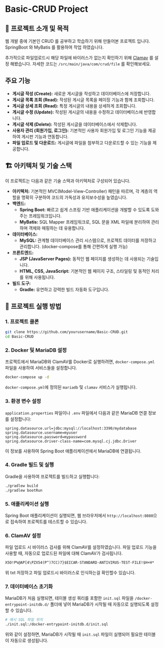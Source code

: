 # Basic-CRUD Project

## 🚀 프로젝트 소개 및 목적

웹 개발 중에 기본인 CRUD 를 공부하고 학습하기 위해 만들어본 프로젝트 입니다.
SpringBoot 와 MyBatis 를 활용하여 작업 하였습니다. 

추가적으로 파일업로드시 해당 파일에 바이러스가 없는지 확인하기 위해 [Clamav](!https://www.clamav.net/) 를 설정 해봤습니다.
자세한 코드는 `/src/main/java/com/crud/file` 를 확인해보세요.

## 주요 기능

*   **게시글 작성 (Create):** 새로운 게시글을 작성하고 데이터베이스에 저장합니다.
*   **게시글 목록 조회 (Read):** 작성된 게시글 목록을 페이징 기능과 함께 조회합니다.
*   **게시글 상세 조회 (Read):** 특정 게시글의 내용을 상세하게 조회합니다.
*   **게시글 수정 (Update):** 작성된 게시글의 내용을 수정하고 데이터베이스에 반영합니다.
*   **게시글 삭제 (Delete):** 작성된 게시글을 데이터베이스에서 삭제합니다.
*   **사용자 관리 (회원가입, 로그인):** 기본적인 사용자 회원가입 및 로그인 기능을 제공하여 게시판 기능과 연동합니다.
*   **파일 업로드 및 다운로드:** 게시글에 파일을 첨부하고 다운로드할 수 있는 기능을 제공합니다.

## 🏗️ 아키텍처 및 기술 스택

이 프로젝트는 다음과 같은 기술 스택과 아키텍처로 구성되어 있습니다.

*   **아키텍처:** 기본적인 MVC(Model-View-Controller) 패턴을 따르며, 각 계층의 역할을 명확히 구분하여 코드의 가독성과 유지보수성을 높였습니다.
*   **백엔드:**
    *   **Spring Boot:** 빠르고 쉽게 스프링 기반 애플리케이션을 개발할 수 있도록 도와주는 프레임워크입니다.
    *   **MyBatis:** SQL Mapper 프레임워크로, SQL 문을 XML 파일에 분리하여 관리하며 객체와 매핑하는 데 유용합니다.
*   **데이터베이스:**
    *   **MySQL:** 관계형 데이터베이스 관리 시스템으로, 프로젝트 데이터를 저장하고 관리합니다. (docker-compose를 통해 간편하게 실행 가능)
*   **프론트엔드:**
    *   **JSP (JavaServer Pages):** 동적인 웹 페이지를 생성하는 데 사용되는 기술입니다.
    *   **HTML, CSS, JavaScript:** 기본적인 웹 페이지 구조, 스타일링 및 동적인 처리를 위해 사용됩니다.
*   **빌드 도구:**
    *   **Gradle:** 유연하고 강력한 빌드 자동화 도구입니다.

## 🏁 프로젝트 실행 방법

### 1. 프로젝트 클론

```bash
git clone https://github.com/yourusername/Basic-CRUD.git
cd Basic-CRUD
```

### 2. Docker 및 MariaDB 설정

프로젝트에서 MariaDB와 ClamAV를 Docker로 실행하려면, `docker-compose.yml` 파일을 사용하여 서비스들을 설정합니다.

```bash
docker-compose up -d
```

`docker-compose.yml`에 정의된 `mariadb` 및 `clamav` 서비스가 실행됩니다.

### 3. 환경 변수 설정

`application.properties` 파일이나 `.env` 파일에서 다음과 같은 MariaDB 연결 정보를 설정합니다:

```properties
spring.datasource.url=jdbc:mysql://localhost:3390/mydatabase
spring.datasource.username=myuser
spring.datasource.password=mypassword
spring.datasource.driver-class-name=com.mysql.cj.jdbc.Driver
```

이 정보를 사용하여 Spring Boot 애플리케이션에서 MariaDB에 연결됩니다.

### 4. Gradle 빌드 및 실행

Gradle을 사용하여 프로젝트를 빌드하고 실행합니다:

```bash
./gradlew build
./gradlew bootRun
```

### 5. 애플리케이션 실행

Spring Boot 애플리케이션이 실행되면, 웹 브라우저에서 `http://localhost:8080`으로 접속하여 프로젝트를 테스트할 수 있습니다.

### 6. ClamAV 설정

파일 업로드 시 바이러스 검사를 위해 ClamAV를 설정하였습니다. 파일 업로드 기능을 사용할 때, 자동으로 업로드된 파일에 대해 ClamAV가 검사됩니다.

```txt
X5O!P%@AP[4\PZX54(P^)7CC)7}$EICAR-STANDARD-ANTIVIRUS-TEST-FILE!$H+H*
```
위 txt 저장하고 파일 업로드시 바이러스로 인식하는걸 확인할수 있습니다.

### 7. 데이터베이스 초기화

MariaDB가 처음 실행되면, 테이블 생성 쿼리를 포함한 `init.sql` 파일을 `/docker-entrypoint-initdb.d/` 폴더에 넣어 MariaDB가 시작될 때 자동으로 실행되도록 설정할 수 있습니다.

```bash
# 예시 SQL 파일 위치
./init.sql:/docker-entrypoint-initdb.d/init.sql
```

위와 같이 설정하면, MariaDB가 시작될 때 `init.sql` 파일이 실행되어 필요한 테이블이 자동으로 생성됩니다.